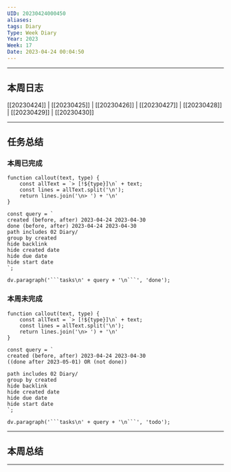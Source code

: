 ```yaml
---
UID: 20230424000450
aliases: 
tags: Diary
Type: Week Diary
Year: 2023
Week: 17
Date: 2023-04-24 00:04:50
---
```

---
## 本周日志
 [[20230424]] | [[20230425]] | [[20230426]] | [[20230427]] | [[20230428]] | [[20230429]] | [[20230430]] 
 
---
## 任务总结

### 本周已完成

```dataviewjs
function callout(text, type) {
    const allText = `> [!${type}]\n` + text;
    const lines = allText.split('\n');
    return lines.join('\n> ') + '\n'
}

const query = `
created (before, after) 2023-04-24 2023-04-30
done (before, after) 2023-04-24 2023-04-30
path includes 02 Diary/
group by created
hide backlink
hide created date
hide due date
hide start date
`;

dv.paragraph('```tasks\n' + query + '\n```', 'done');
```

### 本周未完成

```dataviewjs
function callout(text, type) {
    const allText = `> [!${type}]\n` + text;
    const lines = allText.split('\n');
    return lines.join('\n> ') + '\n'
}

const query = `
created (before, after) 2023-04-24 2023-04-30
((done after 2023-05-01) OR (not done))

path includes 02 Diary/
group by created
hide backlink
hide created date
hide due date
hide start date
`;

dv.paragraph('```tasks\n' + query + '\n```', 'todo');
```

--- 
## 本周总结


---